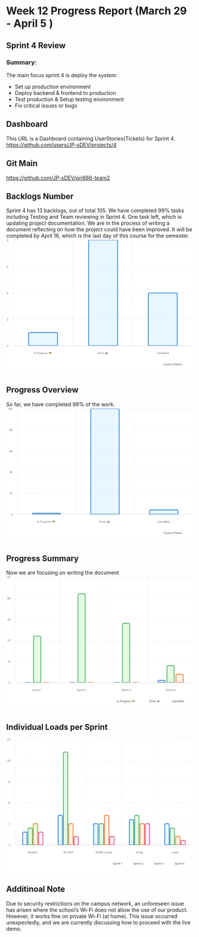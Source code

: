 # Week 12 Progress Report (March 29 - April 5 )

## Sprint 4 Review

### Summary:
The main focus sprint 4 is deploy the system: 
- Set up production environment
- Deploy backend & frontend to production
- Test production & Setup testing environment
- Fix critical issues or bugs

## Dashboard
This URL is a Dashboard containing UserStories(Tickets) for Sprint 4.
https://github.com/users/JP-sDEV/projects/4

## Git Main 
https://github.com/JP-sDEV/prj666-team2

## Backlogs Number
Sprint 4 has 13 backlogs, out of total 105.
We have completed 99% tasks including Testing and Team reviewing in Sprint 4.
One task left, which is updating project documentation. We are in the process of writing a document reflecting on how the project could have been improved. It will be completed by April 16, which is the last day of this course for the semester.
![alt text](<chart (19).png>)

## Progress Overview
So far, we have completed 99% of the work. 
![alt text](<chart (20).png>)

## Progress Summary
Now we are focusing on writing the document 
![alt text](<chart (21).png>)

## Individual Loads per Sprint
![alt text](<chart (22).png>)

## Additinoal Note 
Due to security restrictions on the campus network, an unforeseen issue has arisen where the school’s Wi-Fi does not allow the use of our product. However, it works fine on private Wi-Fi (at home). This issue occurred unexpectedly, and we are currently discussing how to proceed with the live demo.